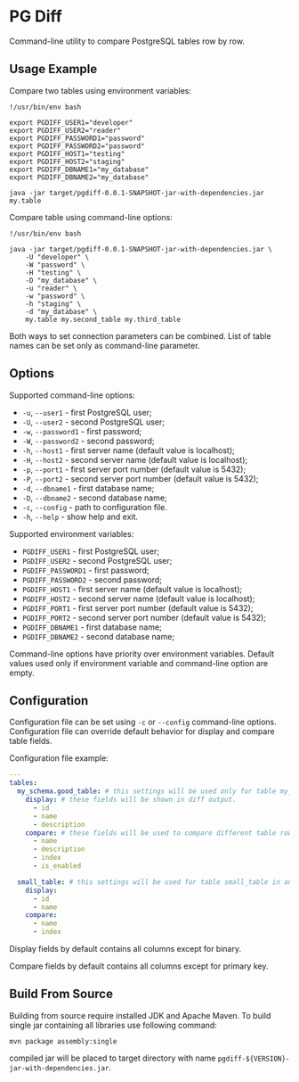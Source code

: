 # PG Diff

Command-line utility to compare PostgreSQL tables row by row.

## Usage Example

Compare two tables using environment variables:

```shell
!/usr/bin/env bash

export PGDIFF_USER1="developer"
export PGDIFF_USER2="reader"
export PGDIFF_PASSWORD1="password"
export PGDIFF_PASSWORD2="password"
export PGDIFF_HOST1="testing"
export PGDIFF_HOST2="staging"
export PGDIFF_DBNAME1="my_database"
export PGDIFF_DBNAME2="my_database"

java -jar target/pgdiff-0.0.1-SNAPSHOT-jar-with-dependencies.jar my.table
```

Compare table using command-line options:

```shell
!/usr/bin/env bash

java -jar target/pgdiff-0.0.1-SNAPSHOT-jar-with-dependencies.jar \
	-U "developer" \
	-W "password" \
	-H "testing" \
	-D "my_database" \
	-u "reader" \
	-w "password" \
	-h "staging" \
	-d "my_database" \
	my.table my.second_table my.third_table
```

Both ways to set connection parameters can be combined. List of table names can be set only as command-line parameter.

## Options

Supported command-line options:

 * `-u`, `--user1` - first PostgreSQL user;
 * `-U`, `--user2` - second PostgreSQL user;
 * `-w`, `--password1` - first password;
 * `-W`, `--password2` - second password;
 * `-h`, `--host1` - first server name (default value is localhost);
 * `-H`, `--host2` - second server name (default value is localhost);
 * `-p`, `--port1` - first server port number (default value is 5432);
 * `-P`, `--port2` - second server port number (default value is 5432);
 * `-d`, `--dbname1` - first database name;
 * `-D`, `--dbname2` - second database name;
 * `-c`, `--config` - path to configuration file.
 * `-h`, `--help` - show help and exit.

Supported environment variables:

 * `PGDIFF_USER1` - first PostgreSQL user;
 * `PGDIFF_USER2` - second PostgreSQL user;
 * `PGDIFF_PASSWORD1` - first password;
 * `PGDIFF_PASSWORD2` - second password;
 * `PGDIFF_HOST1` - first server name (default value is localhost);
 * `PGDIFF_HOST2` - second server name (default value is localhost);
 * `PGDIFF_PORT1` - first server port number (default value is 5432);
 * `PGDIFF_PORT2` - second server port number (default value is 5432);
 * `PGDIFF_DBNAME1` - first database name;
 * `PGDIFF_DBNAME2` - second database name;

Command-line options have priority over environment variables. Default values used only if environment variable and
command-line option are empty.

## Configuration

Configuration file can be set using `-c` or `--config` command-line options. Configuration file can override default
behavior for display and compare table fields.

Configuration file example:

```yaml
---
tables:
  my_schema.good_table: # this settings will be used only for table my_schema.good_table.
    display: # these fields will be shown in diff output.
      - id
      - name
      - description
    compare: # these fields will be used to compare different table rows.
      - name
      - description
      - index
      - is_enabled

  small_table: # this settings will be used for table small_table in any schema.
    display:
      - id
      - name
    compare:
      - name
      - index
```

Display fields by default contains all columns except for binary.

Compare fields by default contains all columns except for primary key.

## Build From Source

Building from source require installed JDK and Apache Maven. To build single jar containing all libraries use
following command:

```shell
mvn package assembly:single
```

compiled jar will be placed to target directory with name `pgdiff-${VERSION}-jar-with-dependencies.jar`.
